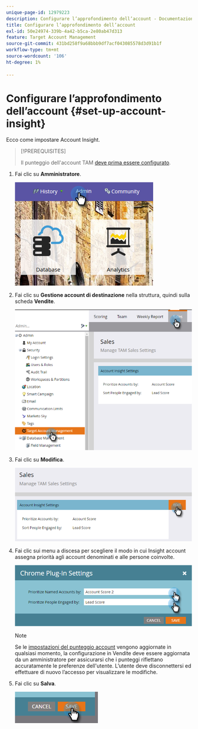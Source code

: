 ```yaml
---
unique-page-id: 12979223
description: Configurare l’approfondimento dell’account - Documentazione di Marketo - Documentazione del prodotto
title: Configurare l’approfondimento dell’account
exl-id: 50e24974-339b-4a42-b5ca-2e80ab47d313
feature: Target Account Management
source-git-commit: 431bd258f9a68bbb9df7acf043085578d3d91b1f
workflow-type: tm+mt
source-wordcount: '106'
ht-degree: 1%

---
```


# Configurare l’approfondimento dell’account {#set-up-account-insight}

Ecco come impostare Account Insight.

>[!PREREQUISITES]
>
>Il punteggio dell&#39;account TAM [ deve prima essere configurato](/help/marketo/product-docs/target-account-management/setup-tam/account-score.md).

1. Fai clic su **Amministratore**.

   ![](assets/admin-1.png)

1. Fai clic su **Gestione account di destinazione** nella struttura, quindi sulla scheda **Vendite**.

   ![](assets/set-up-account-insight-2.png)

1. Fai clic su **Modifica**.

   ![](assets/set-up-account-insight-3.png)

1. Fai clic sui menu a discesa per scegliere il modo in cui Insight account assegna priorità agli account denominati e alle persone coinvolte.

   ![](assets/four-4.png)

   >[!NOTE]
   >
   >Se le [impostazioni del punteggio account](/help/marketo/product-docs/target-account-management/setup-tam/account-score.md) vengono aggiornate in qualsiasi momento, la configurazione in Vendite deve essere aggiornata da un amministratore per assicurarsi che i punteggi riflettano accuratamente le preferenze dell&#39;utente. L’utente deve disconnettersi ed effettuare di nuovo l’accesso per visualizzare le modifiche.

1. Fai clic su **Salva**.

   ![](assets/five-4.png)
